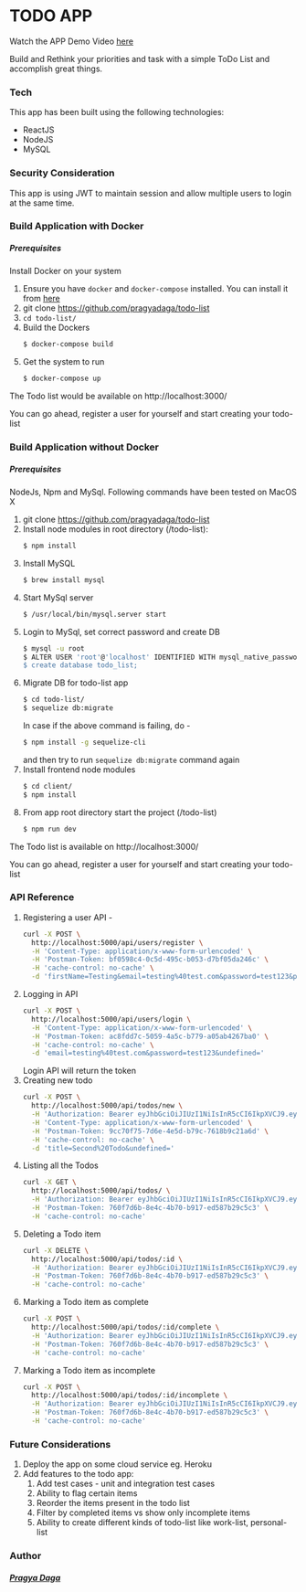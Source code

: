# TODO APP

Watch the APP Demo Video [here](https://drive.google.com/file/d/1Ev76A-gLyE8aN34xB0TiHmX-gBnpexS0/view?usp=sharing)

Build and Rethink your priorities and task with a simple ToDo List and accomplish great things.

### Tech

This app has been built using the following technologies:

* ReactJS
* NodeJS
* MySQL

### Security Consideration

This app is using JWT to maintain session and allow multiple users to login at the same time.

### Build Application with Docker
##### Prerequisites
 Install Docker on your system

1. Ensure you have `docker` and `docker-compose` installed. You can install it from [here](https://docs.docker.com/docker-for-mac)
2. git clone https://github.com/pragyadaga/todo-list
3. `cd todo-list/`
4. Build the Dockers
    ```sh
    $ docker-compose build
    ```
4. Get the system to run
    ```sh
    $ docker-compose up
    ```

The Todo list would be available on http://localhost:3000/

You can go ahead, register a user for yourself and start creating your todo-list

### Build Application without Docker
 ##### Prerequisites
 NodeJs, Npm and MySql. Following commands have been tested on MacOS X
1. git clone https://github.com/pragyadaga/todo-list
2. Install node modules in root directory (/todo-list):  
    ```sh
    $ npm install
    ```
3.  Install MySQL
    ```sh
    $ brew install mysql
    ```
4. Start MySql server
    ```sh
    $ /usr/local/bin/mysql.server start
    ```
5. Login to MySql, set correct password and create DB
    ```sh
    $ mysql -u root
    $ ALTER USER 'root'@'localhost' IDENTIFIED WITH mysql_native_password BY 'password’;
    $ create database todo_list;
    ```
6. Migrate DB for todo-list app
    ```sh
    $ cd todo-list/
    $ sequelize db:migrate
    ```
    In case if the above command is failing, do - 
    ```sh
    $ npm install -g sequelize-cli
    ```
    and then try to run `sequelize db:migrate` command again
7. Install frontend node modules
    ```sh
    $ cd client/
    $ npm install
    ```
7. From app root directory start the project (/todo-list)
    ```sh
    $ npm run dev
    ```

The Todo list is available on http://localhost:3000/

You can go ahead, register a user for yourself and start creating your todo-list

### API Reference

1. Registering a user API -
    ```sh
    curl -X POST \
      http://localhost:5000/api/users/register \
      -H 'Content-Type: application/x-www-form-urlencoded' \
      -H 'Postman-Token: bf0598c4-0c5d-495c-b053-d7bf05da246c' \
      -H 'cache-control: no-cache' \
      -d 'firstName=Testing&email=testing%40test.com&password=test123&password2=test123&lastName=App&undefined='
     ```
2. Logging in API
    ```sh
    curl -X POST \
      http://localhost:5000/api/users/login \
      -H 'Content-Type: application/x-www-form-urlencoded' \
      -H 'Postman-Token: ac8fdd7c-5059-4a5c-b779-a05ab4267ba0' \
      -H 'cache-control: no-cache' \
      -d 'email=testing%40test.com&password=test123&undefined='
    ```
    Login API will return the token
3. Creating new todo
    ```sh
    curl -X POST \
      http://localhost:5000/api/todos/new \
      -H 'Authorization: Bearer eyJhbGciOiJIUzI1NiIsInR5cCI6IkpXVCJ9.eyJpZCI6MSwiaWF0IjoxNTUxMDA0NTQ0LCJleHAiOjE1ODI1NjE0NzB9.j-EUKG5YJ2YP2eaDponjifltbTv48l7T_ZZfHrt-P9c' \
      -H 'Content-Type: application/x-www-form-urlencoded' \
      -H 'Postman-Token: 9cc70f75-7d6e-4e5d-b79c-7618b9c21a6d' \
      -H 'cache-control: no-cache' \
      -d 'title=Second%20Todo&undefined='
     ```
4. Listing all the Todos
    ```sh
    curl -X GET \
      http://localhost:5000/api/todos/ \
      -H 'Authorization: Bearer eyJhbGciOiJIUzI1NiIsInR5cCI6IkpXVCJ9.eyJpZCI6MSwiaWF0IjoxNTUxMDA0NTQ0LCJleHAiOjE1ODI1NjE0NzB9.j-EUKG5YJ2YP2eaDponjifltbTv48l7T_ZZfHrt-P9c' \
      -H 'Postman-Token: 760f7d6b-8e4c-4b70-b917-ed587b29c5c3' \
      -H 'cache-control: no-cache'
    ```
5. Deleting a Todo item
    ```sh
    curl -X DELETE \
      http://localhost:5000/api/todos/:id \
      -H 'Authorization: Bearer eyJhbGciOiJIUzI1NiIsInR5cCI6IkpXVCJ9.eyJpZCI6MSwiaWF0IjoxNTUxMDA0NTQ0LCJleHAiOjE1ODI1NjE0NzB9.j-EUKG5YJ2YP2eaDponjifltbTv48l7T_ZZfHrt-P9c' \
      -H 'Postman-Token: 760f7d6b-8e4c-4b70-b917-ed587b29c5c3' \
      -H 'cache-control: no-cache'
    ```
6. Marking a Todo item as complete
    ```sh
    curl -X POST \
      http://localhost:5000/api/todos/:id/complete \
      -H 'Authorization: Bearer eyJhbGciOiJIUzI1NiIsInR5cCI6IkpXVCJ9.eyJpZCI6MSwiaWF0IjoxNTUxMDA0NTQ0LCJleHAiOjE1ODI1NjE0NzB9.j-EUKG5YJ2YP2eaDponjifltbTv48l7T_ZZfHrt-P9c' \
      -H 'Postman-Token: 760f7d6b-8e4c-4b70-b917-ed587b29c5c3' \
      -H 'cache-control: no-cache'
    ```
7. Marking a Todo item as incomplete
    ```sh
    curl -X POST \
      http://localhost:5000/api/todos/:id/incomplete \
      -H 'Authorization: Bearer eyJhbGciOiJIUzI1NiIsInR5cCI6IkpXVCJ9.eyJpZCI6MSwiaWF0IjoxNTUxMDA0NTQ0LCJleHAiOjE1ODI1NjE0NzB9.j-EUKG5YJ2YP2eaDponjifltbTv48l7T_ZZfHrt-P9c' \
      -H 'Postman-Token: 760f7d6b-8e4c-4b70-b917-ed587b29c5c3' \
      -H 'cache-control: no-cache'
    ```

### Future Considerations

1. Deploy the app on some cloud service eg. Heroku
2. Add features to the todo app:
    1. Add test cases - unit and integration test cases
    2. Ability to flag certain items
    3. Reorder the items present in the todo list
    4. Filter by completed items vs show only incomplete items
    5. Ability to create different kinds of todo-list like work-list, personal-list

### Author ###
##### [Pragya Daga](https://github.com/pragyadaga)
